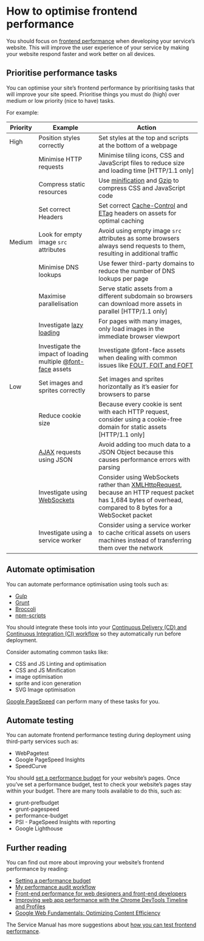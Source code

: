 # How to optimise frontend performance

You should focus on [frontend performance][] when developing your service’s website. This will improve the user experience of your service by making your website respond faster and work better on all devices.

## Prioritise performance tasks

You can optimise your site’s frontend performance by prioritising tasks that will improve your site speed. Prioritise things you must do (high) over medium or low priority (nice to have) tasks.

For example:

|Priority|Example|Action
|---|---|---|
|High|Position styles correctly|Set styles at the top and scripts at the bottom of a webpage|
||Minimise HTTP requests|Minimise tiling icons, CSS and JavaScript files to reduce size and loading time [HTTP/1.1 only]|
||Compress static resources|Use [minification][] and [Gzip][] to compress CSS and JavaScript code|
||Set correct Headers|Set correct [Cache-Control][] and [ETag][] headers on assets for optimal caching|
|Medium|Look for empty image `src` attributes|Avoid using empty image `src` attributes as some browsers always send requests to them, resulting in additional traffic|
||Minimise DNS lookups|Use fewer third-party domains to reduce the number of DNS lookups per page|
||Maximise parallelisation|Serve static assets from a different subdomain so browsers can download more assets in parallel [HTTP/1.1 only]|
||Investigate [lazy loading][]|For pages with many images, only load images in the immediate browser viewport|
||Investigate the impact of loading multiple [@font-face][] assets|Investigate @font-face assets when dealing with common issues like [FOUT, FOIT and FOFT][]|
|Low|Set images and sprites correctly|Set images and sprites horizontally as it’s easier for browsers to parse|
||Reduce cookie size|Because every cookie is sent with each HTTP request, consider using a cookie-free domain for static assets [HTTP/1.1 only]|
||[AJAX][] requests using JSON|Avoid adding too much data to a JSON Object because this causes performance errors with parsing|
||Investigate using [WebSockets][]|Consider using WebSockets rather than [XMLHttpRequest][], because an HTTP request packet has 1,684 bytes of overhead, compared to 8 bytes for a WebSocket packet|
||Investigate using a service worker| Consider using a service worker to cache critical assets on users machines instead of transferring them over the network

## Automate optimisation

You can automate performance optimisation using tools such as:

- [Gulp][]
- [Grunt][]
- [Broccoli][]
- [npm-scripts][]

You should integrate these tools into your [Continuous Delivery (CD) and Continuous Integration (CI) workflow][] so they automatically run before deployment.

Consider automating common tasks like:

- CSS and JS Linting and optimisation
- CSS and JS Minification
- image optimisation
- sprite and icon generation
- SVG Image optimisation

[Google PageSpeed][] can perform many of these tasks for you.

## Automate testing

You can automate frontend performance testing during deployment using third-party services such as:

- WebPagetest
- Google PageSpeed Insights
- SpeedCurve

You should [set a performance budget][] for your website’s pages. Once you’ve set a performance budget, test to check your website’s pages stay within your budget. There are many tools available to do this, such as:

- grunt-prefbudget
- grunt-pagespeed
- performance-budget
- PSI - PageSpeed Insights with reporting
- Google Lighthouse

## Further reading

You can find out more about improving your website’s frontend performance by reading:

- [Setting a performance budget][]
- [My performance audit workflow][]
- [Front-end performance for web designers and front-end developers][]
- [Improving web app performance with the Chrome DevTools Timeline and Profiles][]
- [Google Web Fundamentals: Optimizing Content Efficiency][]

The Service Manual has more suggestions about [how you can test frontend performance][].

[frontend performance]: https://www.gov.uk/service-manual/technology/how-to-test-frontend-performance
[minification]: http://minifycode.com/
[Gzip]: https://developers.google.com/web/fundamentals/performance/optimizing-content-efficiency/optimize-encoding-and-transfer#text_compression_with_gzip
[Cache-Control]: https://developer.mozilla.org/en-US/docs/Web/HTTP/Headers/Cache-Control
[ETag]: https://developer.mozilla.org/en-US/docs/Web/HTTP/Headers/ETag
[lazy loading]: https://developers.google.com/web/fundamentals/performance/lazy-loading-guidance/images-and-video/#what_is_lazy_loading
[@font-face]: https://developer.mozilla.org/en-US/docs/Web/CSS/@font-face
[FOUT, FOIT and FOFT]: https://css-tricks.com/fout-foit-foft/
[AJAX]: https://developer.mozilla.org/en-US/docs/Web/Guide/AJAX/Getting_Started
[WebSockets]: https://developer.mozilla.org/en-US/docs/Web/API/WebSockets_API
[XMLHttpRequest]: https://xhr.spec.whatwg.org/
[Gulp]: https://gulpjs.com/
[Grunt]: https://gruntjs.com/
[Broccoli]: http://broccolijs.com/
[npm-scripts]: https://css-tricks.com/why-npm-scripts/
[Continuous Delivery (CD) and Continuous Integration (CI) workflow]: https://www.gov.uk/service-manual/technology/deploying-software-regularly
[Google PageSpeed]: https://developers.google.com/speed/pagespeed/module/
[set a performance budget]: https://www.gov.uk/service-manual/technology/how-to-test-frontend-performance#set-a-performance-budget
[Setting a performance budget]: https://timkadlec.com/2013/01/setting-a-performance-budget/
[My performance audit workflow]: https://aerotwist.com/blog/my-performance-audit-workflow/
[Front-end performance for web designers and front-end developers]: https://csswizardry.com/2013/01/front-end-performance-for-web-designers-and-front-end-developers/
[Improving web app performance with the Chrome DevTools Timeline and Profiles]: https://addyosmani.com/blog/performance-optimisation-with-timeline-profiles/
[how you can test frontend performance]: https://www.gov.uk/service-manual/technology/how-to-test-frontend-performance
[Google Web Fundamentals: Optimizing Content Efficiency]: https://developers.google.com/web/fundamentals/performance/optimizing-content-efficiency/

